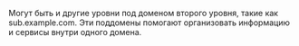  Могут быть и другие уровни под доменом второго уровня, такие как sub.example.com. Эти поддомены помогают организовать информацию и сервисы внутри одного домена.